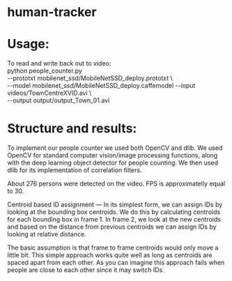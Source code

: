# human-tracker

# Usage: 

To read and write back out to video: \
  python people_counter.py \
  --prototxt mobilenet_ssd/MobileNetSSD_deploy.prototxt \ \
	--model mobilenet_ssd/MobileNetSSD_deploy.caffemodel --input videos/TownCentreXVID.avi \ \
	--output output/output_Town_01.avi
  
# Structure and results:
To implement our people counter we used both OpenCV and dlib. We used OpenCV for standard computer vision/image processing functions, along with the deep learning object detector for people counting. We then used dlib for its implementation of correlation filters.

About 276 persons were detected on the video. FPS is approximatelly equal to 30.

Centroid based ID assignment — In its simplest form, we can assign IDs by looking at the bounding box centroids. We do this by calculating centroids for each bounding box in frame 1. In frame 2, we look at the new centroids and based on the distance from previous centroids we can assign IDs by looking at relative distance. 

The basic assumption is that frame to frame centroids would only move a little bit. This simple approach works quite well as long as centroids are spaced apart from each other. As you can imagine this approach fails when people are close to each other since it may switch IDs. 
